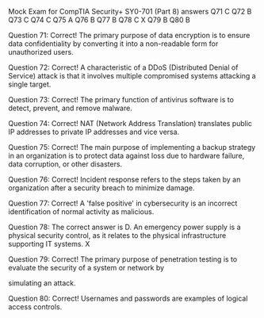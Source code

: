 Mock Exam for CompTIA Security+ SY0-701 (Part 8) answers
Q71
C
Q72
B
Q73
C
Q74
C
Q75
A
Q76
B
Q77
B
Q78
C X
Q79
B
Q80
B

Question 71: Correct! The primary purpose of data encryption is to ensure data confidentiality by converting it into a non-readable form for unauthorized users.

Question 72: Correct! A characteristic of a DDoS (Distributed Denial of Service) attack is that it involves multiple compromised systems attacking a single target.

Question 73: Correct! The primary function of antivirus software is to detect, prevent, and remove malware.

Question 74: Correct! NAT (Network Address Translation) translates public IP addresses to private IP addresses and vice versa.

Question 75: Correct! The main purpose of implementing a backup strategy in an organization is to protect data against loss due to hardware failure, data corruption, or other disasters.

Question 76: Correct! Incident response refers to the steps taken by an organization after a security breach to minimize damage.

Question 77: Correct! A 'false positive' in cybersecurity is an incorrect identification of normal activity as malicious.

Question 78: The correct answer is D. An emergency power supply is a physical security control, as it relates to the physical infrastructure supporting IT systems. X

Question 79: Correct! The primary purpose of penetration testing is to evaluate the security of a system or network by

simulating an attack.

Question 80: Correct! Usernames and passwords are examples of logical access controls.